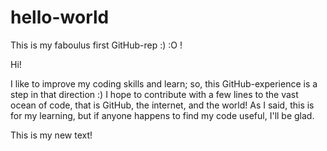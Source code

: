# hello-world
This is my faboulus first GitHub-rep :) :O !

Hi!

I like to improve my coding skills and learn; so, this GitHub-experience is a step in that direction :) I hope to contribute with a few lines to the vast ocean of code, that is GitHub, the internet, and the world! As I said, this is for my learning, but if anyone happens to find my code useful, I'll be glad.

This is my new text!